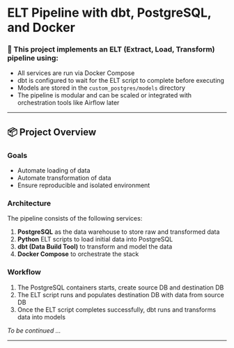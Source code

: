 # ELT Pipeline with dbt, PostgreSQL, and Docker

### 🚀 This project implements an ELT (Extract, Load, Transform) pipeline using:

- All services are run via Docker Compose
- dbt is configured to wait for the ELT script to complete before executing
- Models are stored in the `custom_postgres/models` directory 
- The pipeline is modular and can be scaled or integrated with orchestration tools like Airflow later

---

## 📦 Project Overview

### Goals

- Automate loading of data
- Automate transformation of data
- Ensure reproducible and isolated environment

### Architecture

The pipeline consists of the following services:

1. **PostgreSQL** as the data warehouse to store raw and transformed data
2. **Python** ELT scripts to load initial data into PostgreSQL
3. **dbt (Data Build Tool)** to transform and model the data
4. **Docker Compose** to orchestrate the stack

### Workflow

1. The PostgreSQL containers starts, create source DB and destination DB
2. The ELT script runs and populates destination DB with data from source DB
3. Once the ELT script completes successfully, dbt runs and transforms data into models

_To be continued ..._

---




